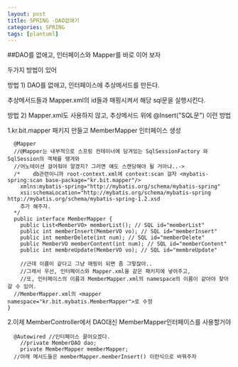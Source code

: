 ```yaml
---
layout: post
title: SPRING -DAO없애기 
categories: SPRING
tags: [plantuml]
---
```


##DAO를 없애고, 인터페이스와 Mapper를 바로 이어 보자

두가지 방법이 있어 

방법 1) DAO를 없애고, 인터페이스에 추상메서드를 만든다.

추상메서드들과 Mapper.xml의 id들과 매핑시켜서 해당 sql문을 실행시킨다.

방법 2) Mapper.xml도 사용하지 않고, 추상메서드 위에 @Insert("SQL문") 이런 방법

1.kr.bit.mapper 패키지 만들고 MemberMapper 인터페이스 생성

```1=java
  @Mapper
  //@Mapper는 내부적으로 스프링 컨테이너에 담겨있는 SqlSessionFactory 와 SqlSession의 객체를 땡겨와 
  //어노테이션 걸어줘야 알겠지? 그러면 얘도 스캔당해야 될 거아냐..->
  /*	db관련이니까 root-context.xml에 context:scan 걸자 <mybatis-spring:scan base-package="kr.bit.mapper"/>
	xmlns:mybatis-spring="http://mybatis.org/schema/mybatis-spring"
	xsi:schemaLocation="http://mybatis.org/schema/mybatis-spring http://mybatis.org/schema/mybatis-spring-1.2.xsd
	추가 해주자.
  */
  public interface MemberMapper {
	public List<MemberVO> memberList(); // SQL id="memberList"
	public int memberInsert(MemberVO vo); // SQL id="memberInsert"
	public int memberDelete(int num); // SQL id="memberDelete"
	public MemberVO	memberContent(int num); // SQL id="memberContent"
	public int membreUpdate(MemberVO vo); // SQL id="membreUpdate"
	
	//근데 이름이 같다고 그냥 매핑이 되면 좀 그렇잖아..
	//그래서 우선, 인터페이스와 Mapper.xml을 같은 패키지에 넣어주고,
	//또, 인터페이스의 이름과 MemberMapper.xml의 namespace의 이름이 같아야 찾아갈 수 있어.
  //MemberMapper.xml의 <mapper namespace="kr.bit.mybatis.MemberMapper">로 수정
}
```

2.이제 MemberController에서 DAO대신 MemberMapper인터페이스를 사용할거야
```1=java
  @Autowired //인터페이스 끌어오겠다.
	//private MemberDAO dao;
	private MemberMapper memberMapper;
  //아래 메서드들은 memberMapper.memberInsert() 이런식으로 바꿔주자
```






